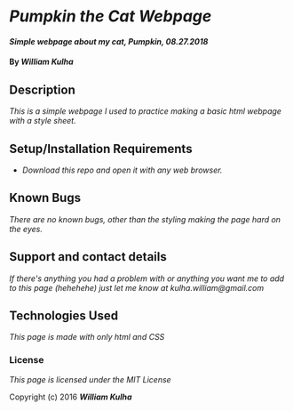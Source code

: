 # _Pumpkin the Cat Webpage_

#### _Simple webpage about my cat, Pumpkin, 08.27.2018_

#### By _**William Kulha**_

## Description

_This is a simple webpage I used to practice making a basic html webpage with
a style sheet._

## Setup/Installation Requirements

* _Download this repo and open it with any web browser._


## Known Bugs

_There are no known bugs, other than the styling making the page hard on the eyes._

## Support and contact details

_If there's anything you had a problem with or anything you want me to add to this page
(hehehehe) just let me know at kulha.william@gmail.com_

## Technologies Used

_This page is made with only html and CSS_

### License

*This page is licensed under the MIT License*

Copyright (c) 2016 **_William Kulha_**
